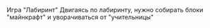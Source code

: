 Игра "Лабиринт"
Двигаясь по лабиринту, нужно собирать блоки "майнкрафт" и уворачиваться от "учительницы"
